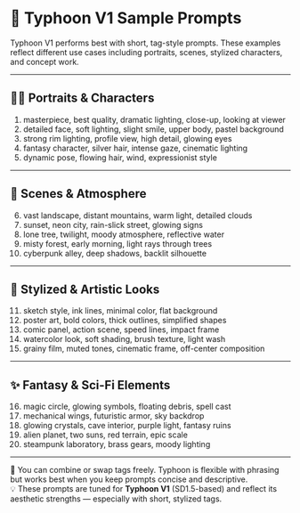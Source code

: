 # 🎨 Typhoon V1 Sample Prompts

Typhoon V1 performs best with short, tag-style prompts. These examples reflect different use cases including portraits, scenes, stylized characters, and concept work.

---

## 🧑‍🎨 Portraits & Characters

1. masterpiece, best quality, dramatic lighting, close-up, looking at viewer  
2. detailed face, soft lighting, slight smile, upper body, pastel background  
3. strong rim lighting, profile view, high detail, glowing eyes  
4. fantasy character, silver hair, intense gaze, cinematic lighting  
5. dynamic pose, flowing hair, wind, expressionist style  

---

## 🌆 Scenes & Atmosphere

6. vast landscape, distant mountains, warm light, detailed clouds  
7. sunset, neon city, rain-slick street, glowing signs  
8. lone tree, twilight, moody atmosphere, reflective water  
9. misty forest, early morning, light rays through trees  
10. cyberpunk alley, deep shadows, backlit silhouette  

---

## 🧪 Stylized & Artistic Looks

11. sketch style, ink lines, minimal color, flat background  
12. poster art, bold colors, thick outlines, simplified shapes  
13. comic panel, action scene, speed lines, impact frame  
14. watercolor look, soft shading, brush texture, light wash  
15. grainy film, muted tones, cinematic frame, off-center composition  

---

## ✨ Fantasy & Sci-Fi Elements

16. magic circle, glowing symbols, floating debris, spell cast  
17. mechanical wings, futuristic armor, sky backdrop  
18. glowing crystals, cave interior, purple light, fantasy ruins  
19. alien planet, two suns, red terrain, epic scale  
20. steampunk laboratory, brass gears, moody lighting  

---

📌 You can combine or swap tags freely. Typhoon is flexible with phrasing but works best when you keep prompts concise and descriptive.  
💡 These prompts are tuned for **Typhoon V1** (SD1.5-based) and reflect its aesthetic strengths — especially with short, stylized tags.
